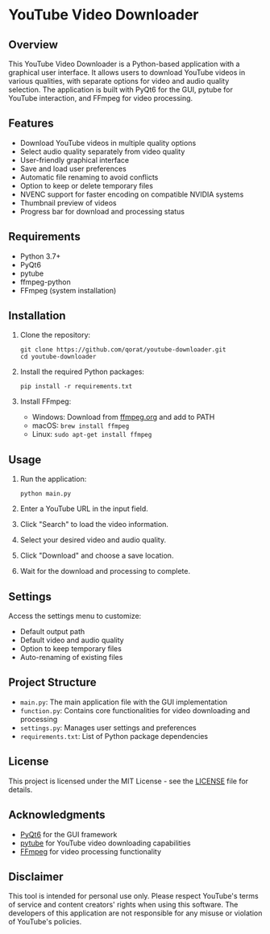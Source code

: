 # YouTube Video Downloader

## Overview

This YouTube Video Downloader is a Python-based application with a graphical user interface. It allows users to download YouTube videos in various qualities, with separate options for video and audio quality selection. The application is built with PyQt6 for the GUI, pytube for YouTube interaction, and FFmpeg for video processing.

## Features

- Download YouTube videos in multiple quality options
- Select audio quality separately from video quality
- User-friendly graphical interface
- Save and load user preferences
- Automatic file renaming to avoid conflicts
- Option to keep or delete temporary files
- NVENC support for faster encoding on compatible NVIDIA systems
- Thumbnail preview of videos
- Progress bar for download and processing status

## Requirements

- Python 3.7+
- PyQt6
- pytube
- ffmpeg-python
- FFmpeg (system installation)

## Installation

1. Clone the repository:
   ```
   git clone https://github.com/qorat/youtube-downloader.git
   cd youtube-downloader
   ```

2. Install the required Python packages:
   ```
   pip install -r requirements.txt
   ```

3. Install FFmpeg:
   - Windows: Download from [ffmpeg.org](https://ffmpeg.org/download.html) and add to PATH
   - macOS: `brew install ffmpeg`
   - Linux: `sudo apt-get install ffmpeg`

## Usage

1. Run the application:
   ```
   python main.py
   ```

2. Enter a YouTube URL in the input field.
3. Click "Search" to load the video information.
4. Select your desired video and audio quality.
5. Click "Download" and choose a save location.
6. Wait for the download and processing to complete.

## Settings

Access the settings menu to customize:
- Default output path
- Default video and audio quality
- Option to keep temporary files
- Auto-renaming of existing files

## Project Structure

- `main.py`: The main application file with the GUI implementation
- `function.py`: Contains core functionalities for video downloading and processing
- `settings.py`: Manages user settings and preferences
- `requirements.txt`: List of Python package dependencies

## License

This project is licensed under the MIT License - see the [LICENSE](LICENSE) file for details.

## Acknowledgments

- [PyQt6](https://www.riverbankcomputing.com/software/pyqt/) for the GUI framework
- [pytube](https://github.com/pytube/pytube) for YouTube video downloading capabilities
- [FFmpeg](https://ffmpeg.org/) for video processing functionality

## Disclaimer

This tool is intended for personal use only. Please respect YouTube's terms of service and content creators' rights when using this software. The developers of this application are not responsible for any misuse or violation of YouTube's policies.
